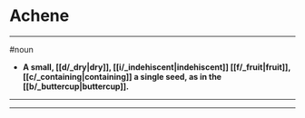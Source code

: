 # Achene
---
#noun
- **A small, [[d/_dry|dry]], [[i/_indehiscent|indehiscent]] [[f/_fruit|fruit]], [[c/_containing|containing]] a single seed, as in the [[b/_buttercup|buttercup]].**
---
---
